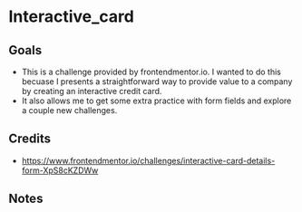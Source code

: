 # Interactive_card

## Goals

- This is a challenge provided by frontendmentor.io. I wanted to do this becuase I presents a straightforward way to provide value to a company by creating an interactive credit card.
- It also allows me to get some extra practice with form fields and explore a couple new challenges.

## Credits

- https://www.frontendmentor.io/challenges/interactive-card-details-form-XpS8cKZDWw

## Notes
